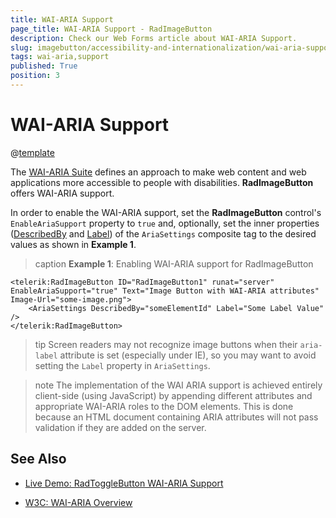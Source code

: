 ```yaml
---
title: WAI-ARIA Support
page_title: WAI-ARIA Support - RadImageButton
description: Check our Web Forms article about WAI-ARIA Support.
slug: imagebutton/accessibility-and-internationalization/wai-aria-support
tags: wai-aria,support
published: True
position: 3
---
```


# WAI-ARIA Support

@[template](/_templates/common/wai-aria-templates.md#intro "control: RadImageButton")

The [WAI-ARIA Suite](https://www.w3.org/WAI/intro/aria) defines an approach to make web content and web applications more accessible to people with disabilities. **RadImageButton** offers WAI-ARIA support.

In order to enable the WAI-ARIA support, set the **RadImageButton** control's `EnableAriaSupport` property to `true` and, optionally, set the inner properties ([DescribedBy](https://www.w3.org/TR/wai-aria/states_and_properties#aria-describedby) and [Label](https://www.w3.org/TR/wai-aria/states_and_properties#aria-label)) of the `AriaSettings` composite tag to the desired values as shown in **Example 1**.

>caption **Example 1**: Enabling WAI-ARIA support for RadImageButton

````ASP.NET
<telerik:RadImageButton ID="RadImageButton1" runat="server" EnableAriaSupport="true" Text="Image Button with WAI-ARIA attributes" Image-Url="some-image.png">
	<AriaSettings DescribedBy="someElementId" Label="Some Label Value" />
</telerik:RadImageButton>
````

>tip Screen readers may not recognize image buttons when their `aria-label` attribute is set (especially under IE), so you may want to avoid setting the `Label` property in `AriaSettings`.

>note The implementation of the WAI ARIA support is achieved entirely client-side (using JavaScript) by appending different attributes and appropriate WAI-ARIA roles to the DOM elements.	This is done because an HTML document containing ARIA attributes will not pass validation if they are added on the server.




## See Also

 * [Live Demo: RadToggleButton WAI-ARIA Support](https://demos.telerik.com/aspnet-ajax//imagebutton/wai-aria-support/defaultcs.aspx)

 * [W3C: WAI-ARIA Overview](https://www.w3.org/WAI/intro/aria)


